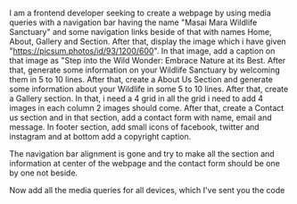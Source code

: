 <!-- Paste the text generated by the ChatGPT -->
<!-- 1 -->
I am a frontend developer seeking to create a webpage by using media queries with a navigation bar having the name "Masai Mara Wildlife Sanctuary" and some navigation links beside of that with names Home, About, Gallery and Section. After that, display the image which i have given "https://picsum.photos/id/93/1200/600". In that image, add a caption on that image as "Step into the Wild Wonder: Embrace Nature at its Best. After that, generate some information on your Wildlife Sanctuary by welcoming them in 5 to 10 lines. After that, create a About Us Section and generate some information about your Wildlife in some 5 to 10 lines. After that, create a Gallery section. In that, i need a 4 grid in all the grid i need to add 4 images in each column 2 images should come. After that, create a Contact us section and in that section, add a contact form with name, email and message. In footer section, add small icons of facebook, twitter and instagram and at bottom add a copyright caption.
<!-- 2 -->
The navigation bar alignment is gone and try to make all the section and information at center of the webpage and the contact form should be one by one not beside.
<!-- 3 -->
Now add all the media queries for all devices, which I've sent you the code 

